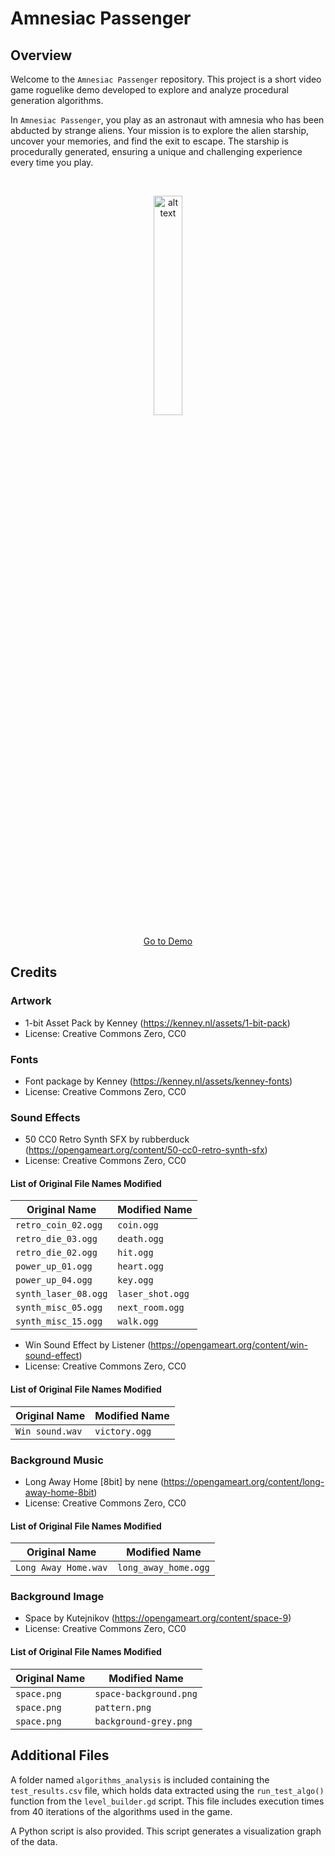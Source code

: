 # Amnesiac Passenger

## Overview

Welcome to the `Amnesiac Passenger` repository. This project is a short video game roguelike demo developed to explore
and analyze procedural generation algorithms. 

In `Amnesiac Passenger`, you play as an astronaut with amnesia who has been abducted by strange aliens. Your mission is to explore the alien starship, uncover your memories, and find the exit to escape. The starship is procedurally generated, ensuring a unique and challenging experience every time you play.

<br>

<p align="center">
<img src="./Assets/demo.gif" alt="alt text" width="30%" height="30%">
</p>

<p align="center">
  <a href="https://josanescod.github.io/tfg-roguelike/">Go to Demo</a>
</p>

## Credits

### Artwork

- 1-bit Asset Pack by Kenney (https://kenney.nl/assets/1-bit-pack)
- License: Creative Commons Zero, CC0

### Fonts

- Font package by Kenney (https://kenney.nl/assets/kenney-fonts)
- License: Creative Commons Zero, CC0

### Sound Effects

- 50 CC0 Retro Synth SFX by rubberduck (https://opengameart.org/content/50-cc0-retro-synth-sfx)
- License: Creative Commons Zero, CC0

#### List of Original File Names Modified

| Original Name        |  Modified Name     |
|----------------------|--------------------|
| `retro_coin_02.ogg`  | `coin.ogg`         |
| `retro_die_03.ogg`   | `death.ogg`        |
| `retro_die_02.ogg`   | `hit.ogg`          |
| `power_up_01.ogg`    | `heart.ogg`        |
| `power_up_04.ogg`    | `key.ogg`          |
| `synth_laser_08.ogg` | `laser_shot.ogg`   |
| `synth_misc_05.ogg`  | `next_room.ogg`    |
| `synth_misc_15.ogg`  | `walk.ogg`         |

- Win Sound Effect by Listener (https://opengameart.org/content/win-sound-effect)
- License: Creative Commons Zero, CC0

#### List of Original File Names Modified

| Original Name  |  Modified Name    |
|----------------|-------------------|
| `Win sound.wav`| `victory.ogg`     |

### Background Music

- Long Away Home \[8bit\] by nene (https://opengameart.org/content/long-away-home-8bit)
- License: Creative Commons Zero, CC0

#### List of Original File Names Modified

| Original Name        | Modified Name          |
|----------------------|------------------------|
| `Long Away Home.wav` | `long_away_home.ogg`   |

### Background Image

- Space by Kutejnikov (https://opengameart.org/content/space-9)
- License: Creative Commons Zero, CC0

#### List of Original File Names Modified

| Original Name  |  Modified Name           |
|----------------|--------------------------|
| `space.png`    | `space-background.png`   |
| `space.png`    | `pattern.png`            |
| `space.png`    | `background-grey.png`    |


## Additional Files

A folder named `algorithms_analysis` is included containing the `test_results.csv` file, which holds data extracted using the `run_test_algo()` function from the `level_builder.gd` script. This file includes execution times from 40 iterations of the algorithms used in the game.

A Python script is also provided. This script generates a visualization graph of the data.

